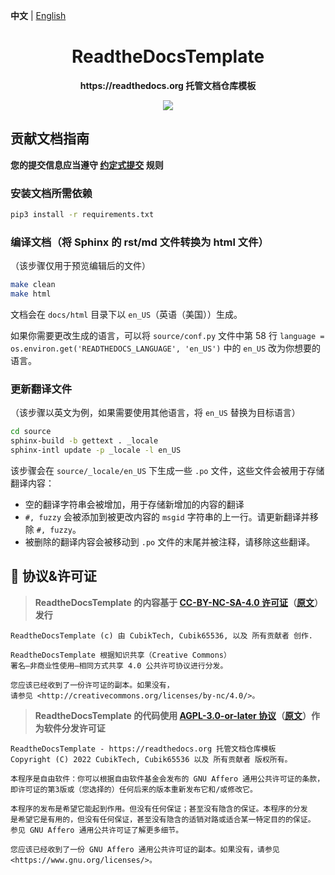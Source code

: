 **中文** | [English](README.en.md)

<h1 align="center">ReadtheDocsTemplate</h1>

<p align="center">
  <b>https://readthedocs.org 托管文档仓库模板</b>
</p>

<p align="center">
  <a href="LICENSE">
    <img src="https://img.shields.io/badge/License-CC--BY--NC--SA--4.0-important?style=for-the-badge" />
  </a>
</p>

## 贡献文档指南

**您的提交信息应当遵守 [约定式提交](https://www.conventionalcommits.org/zh-hans/v1.0.0/) 规则**

### 安装文档所需依赖

``` bash
pip3 install -r requirements.txt
```

### 编译文档（将 Sphinx 的 rst/md 文件转换为 html 文件）

（该步骤仅用于预览编辑后的文件）

``` bash
make clean
make html
```

文档会在 `docs/html` 目录下以 `en_US`（英语（美国））生成。

如果你需要更改生成的语言，可以将 `source/conf.py` 文件中第 58 行 `language = os.environ.get('READTHEDOCS_LANGUAGE', 'en_US')` 中的 `en_US` 改为你想要的语言。

### 更新翻译文件

（该步骤以英文为例，如果需要使用其他语言，将 `en_US` 替换为目标语言）

``` bash
cd source
sphinx-build -b gettext . _locale
sphinx-intl update -p _locale -l en_US
```

该步骤会在 `source/_locale/en_US` 下生成一些 `.po` 文件，这些文件会被用于存储翻译内容：

- 空的翻译字符串会被增加，用于存储新增加的内容的翻译
- `#, fuzzy` 会被添加到被更改内容的 `msgid` 字符串的上一行。请更新翻译并移除 `#, fuzzy`。
- 被删除的翻译内容会被移动到 `.po` 文件的末尾并被注释，请移除这些翻译。

## 📜 协议&许可证

> **ReadtheDocsTemplate 的内容基于 [CC-BY-NC-SA-4.0 许可证](license-translations/LICENSE-zh)（[原文](LICENSE)）发行**

``` text
ReadtheDocsTemplate (c) 由 CubikTech, Cubik65536, 以及 所有贡献者 创作.

ReadtheDocsTemplate 根据知识共享（Creative Commons）
署名—非商业性使用—相同方式共享 4.0 公共许可协议进行分发。

您应该已经收到了一份许可证的副本。如果没有，
请参见 <http://creativecommons.org/licenses/by-nc/4.0/>。
```

> **ReadtheDocsTemplate 的代码使用 [AGPL-3.0-or-later 协议](license-translations/LICENSE-zh.CODE)（[原文](LICENSE.CODE)）作为软件分发许可证**

``` text
ReadtheDocsTemplate - https://readthedocs.org 托管文档仓库模板
Copyright (C) 2022 CubikTech, Cubik65536 以及 所有贡献者 版权所有。

本程序是自由软件：你可以根据自由软件基金会发布的 GNU Affero 通用公共许可证的条款，
即许可证的第3版或（您选择的）任何后来的版本重新发布它和/或修改它。

本程序的发布是希望它能起到作用。但没有任何保证；甚至没有隐含的保证。本程序的分发
是希望它是有用的，但没有任何保证，甚至没有隐含的适销对路或适合某一特定目的的保证。
参见 GNU Affero 通用公共许可证了解更多细节。

您应该已经收到了一份 GNU Affero 通用公共许可证的副本。如果没有，请参见 <https://www.gnu.org/licenses/>。
```
